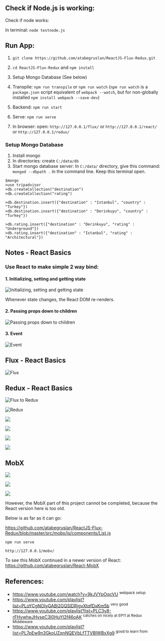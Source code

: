## Check if Node.js is working:

Check if node works:

In terminal: `node testnode.js`

## Run App:

1. `git clone https://github.com/atabegruslan/ReactJS-Flux-Redux.git`

2. `cd ReactJS-Flux-Redux` and `npm install`

3. Setup Mongo Database (See below)

4. Transpile:  `npm run transpile` or  `npm run watch` (`npm run watch` is a `package.json` script equivalent of `webpack --watch`, but for non-globally installed `npm install webpack --save-dev`)

5. Backend: `npm run start`

6. Serve: `npm run serve`

7. In browser: open: `http://127.0.0.1/flux/` or `http://127.0.0.1/react/` or `http://127.0.0.1/redux/`

### Setup Mongo Database

1. Install mongo
2. In directories: create `C:/data/db`
3. Start mongo database server: In `C:/data/` directory, give this command: `mongod --dbpath .` in the command line. Keep this terminal open.

```
$mongo
>use tripadvisor
>db.createCollection("destination")
>db.createCollection("rating")

>db.destination.insert({"destination" : "Istanbul", "country" : "Turkey"})
>db.destination.insert({"destination" : "Derinkuyu", "country" : "Turkey"})

>db.rating.insert({"destination" : "Derinkuyu", "rating" : "Underground"})
>db.rating.insert({"destination" : "Istanbul", "rating" : "Architectural"})
```

## Notes - React Basics

### Use React to make simple 2 way bind:

#### 1. Initializing, setting and getting state

![Initializing, setting and getting state](https://raw.githubusercontent.com/atabegruslan/ReactJS-Flux-Redux/master/Illustrations/React-state.PNG "Initializing, setting and getting state")

Whenever state changes, the React DOM re-renders.

#### 2. Passing props down to children

![Passing props down to children](https://raw.githubusercontent.com/atabegruslan/ReactJS-Flux-Redux/master/Illustrations/React-passing-props-down.PNG "Passing props down to children")

#### 3. Event

![Event](https://raw.githubusercontent.com/atabegruslan/ReactJS-Flux-Redux/master/Illustrations/Event.PNG "Event")

## Flux - React Basics

![Flux](https://raw.githubusercontent.com/atabegruslan/ReactJS-Flux-Redux/master/Illustrations/Flux.PNG "Event")

## Redux - React Basics

![Flux to Redux](https://raw.githubusercontent.com/atabegruslan/ReactJS-Flux-Redux/master/Illustrations/redux_flux.PNG "Flux to Redux")

![Redux](https://raw.githubusercontent.com/atabegruslan/ReactJS-Flux-Redux/master/Illustrations/Redux.PNG "Event")

![](https://raw.githubusercontent.com/atabegruslan/ReactJS-Flux-Redux/master/Illustrations/redux.gif)

![](https://raw.githubusercontent.com/atabegruslan/ReactJS-Flux-Redux/master/Illustrations/Redux_Simple.png)

![](https://raw.githubusercontent.com/atabegruslan/ReactJS-Flux-Redux/master/Illustrations/Redux_Intermediate.png)

![](https://raw.githubusercontent.com/atabegruslan/ReactJS-Flux-Redux/master/Illustrations/redux_all_together.png)

## MobX

![](https://raw.githubusercontent.com/atabegruslan/ReactJS-Flux-Redux/master/Illustrations/mobx.png)

![](https://raw.githubusercontent.com/atabegruslan/ReactJS-Flux-Redux/master/Illustrations/mobx_2.png)

![](https://raw.githubusercontent.com/atabegruslan/ReactJS-Flux-Redux/master/Illustrations/redux_mobx_1.PNG)

However, the MobX part of this project cannot be completed, because the React version here is too old.

Below is as far as it can go:

https://github.com/atabegruslan/ReactJS-Flux-Redux/blob/master/src/mobx/js/components/List.js

`npm run serve`

`http://127.0.0.1/mobx/`

To see this MobX continued in a newer version of React: https://github.com/atabegruslan/React-MobX

## References:

- https://www.youtube.com/watch?v=9kJVYpOqcVU <sup>webpack setup</sup>
- https://www.youtube.com/playlist?list=PLoYCgNOIyGABj2GQSlDRjgvXtqfDxKm5b <sup>very good</sup>
- https://www.youtube.com/playlist?list=PLC3y8-rFHvwheJHvseC3I0HuYI2f46oAK <sup>catches on nicely at EP11 at Redux Middleware</sup>
- https://www.youtube.com/playlist?list=PL7pEw9n3GkoUZqnNQEVbLfTTVBIWBxXg9 <sup>good to learn from</sup>